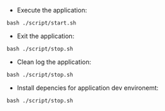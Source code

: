 - Execute the application:
```
bash ./script/start.sh
```
- Exit the application:
```
bash ./script/stop.sh
```
- Clean log the application:
```
bash ./script/stop.sh
```
- Install depencies for application dev environemt:
```
bash ./script/stop.sh
```